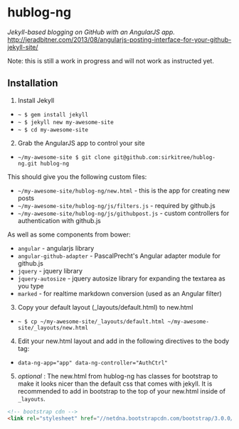 # hublog-ng
_Jekyll-based blogging on GitHub with an AngularJS app._
http://jeradbitner.com/2013/08/angularjs-posting-interface-for-your-github-jekyll-site/

Note: this is still a work in progress and will not work as instructed yet.

## Installation
1. Install Jekyll
 * `~ $ gem install jekyll`
 * `~ $ jekyll new my-awesome-site`
 * `~ $ cd my-awesome-site`

2. Grab the AngularJS app to control your site
 * `~/my-awesome-site $ git clone git@github.com:sirkitree/hublog-ng.git hublog-ng`

 This should give you the following custom files:
 * `~/my-awesome-site/hublog-ng/new.html` - this is the app for creating new posts
 * `~/my-awesome-site/hublog-ng/js/filters.js` - required by github.js
 * `~/my-awesome-site/hublog-ng/js/githubpost.js` - custom controllers for authentication with github.js
 
 As well as some components from bower:
 * `angular` - angularjs library
 * `angular-github-adapter` - PascalPrecht's Angular adapter module for github.js
 * `jquery` - jquery library
 * `jquery-autosize` - jquery autosize library for expanding the textarea as you type
 * `marked` - for realtime markdown conversion (used as an Angular filter)

3. Copy your default layout (_layouts/default.html) to new.html
 * `~ $ cp ~/my-awesome-site/_layouts/default.html ~/my-awesome-site/_layouts/new.html`

4. Edit your new.html layout and add in the following directives to the body tag:
 * `data-ng-app="app" data-ng-controller="AuthCtrl"`

5. *optional* : The new.html from hublog-ng has classes for bootstrap to make it looks nicer than the default css that comes with jekyll. It is recommended to add in bootstrap to the top of your new.html inside of `_layouts`.
```html
<!-- bootstrap cdn -->
<link rel="stylesheet" href="//netdna.bootstrapcdn.com/bootstrap/3.0.0/css/bootstrap.min.css">
```
